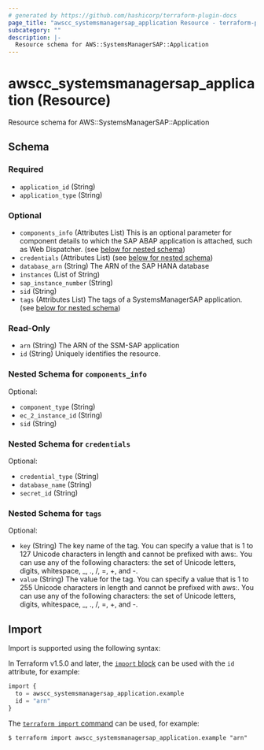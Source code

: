 ```yaml
---
# generated by https://github.com/hashicorp/terraform-plugin-docs
page_title: "awscc_systemsmanagersap_application Resource - terraform-provider-awscc"
subcategory: ""
description: |-
  Resource schema for AWS::SystemsManagerSAP::Application
---
```


# awscc_systemsmanagersap_application (Resource)

Resource schema for AWS::SystemsManagerSAP::Application



<!-- schema generated by tfplugindocs -->
## Schema

### Required

- `application_id` (String)
- `application_type` (String)

### Optional

- `components_info` (Attributes List) This is an optional parameter for component details to which the SAP ABAP application is attached, such as Web Dispatcher. (see [below for nested schema](#nestedatt--components_info))
- `credentials` (Attributes List) (see [below for nested schema](#nestedatt--credentials))
- `database_arn` (String) The ARN of the SAP HANA database
- `instances` (List of String)
- `sap_instance_number` (String)
- `sid` (String)
- `tags` (Attributes List) The tags of a SystemsManagerSAP application. (see [below for nested schema](#nestedatt--tags))

### Read-Only

- `arn` (String) The ARN of the SSM-SAP application
- `id` (String) Uniquely identifies the resource.

<a id="nestedatt--components_info"></a>
### Nested Schema for `components_info`

Optional:

- `component_type` (String)
- `ec_2_instance_id` (String)
- `sid` (String)


<a id="nestedatt--credentials"></a>
### Nested Schema for `credentials`

Optional:

- `credential_type` (String)
- `database_name` (String)
- `secret_id` (String)


<a id="nestedatt--tags"></a>
### Nested Schema for `tags`

Optional:

- `key` (String) The key name of the tag. You can specify a value that is 1 to 127 Unicode characters in length and cannot be prefixed with aws:. You can use any of the following characters: the set of Unicode letters, digits, whitespace, _, ., /, =, +, and -.
- `value` (String) The value for the tag. You can specify a value that is 1 to 255 Unicode characters in length and cannot be prefixed with aws:. You can use any of the following characters: the set of Unicode letters, digits, whitespace, _, ., /, =, +, and -.

## Import

Import is supported using the following syntax:

In Terraform v1.5.0 and later, the [`import` block](https://developer.hashicorp.com/terraform/language/import) can be used with the `id` attribute, for example:

```terraform
import {
  to = awscc_systemsmanagersap_application.example
  id = "arn"
}
```

The [`terraform import` command](https://developer.hashicorp.com/terraform/cli/commands/import) can be used, for example:

```shell
$ terraform import awscc_systemsmanagersap_application.example "arn"
```
